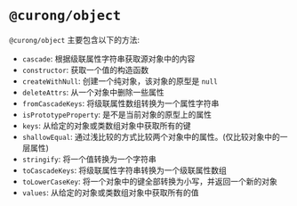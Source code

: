 # `@curong/object`


`@curong/object` 主要包含以下的方法:

- `cascade`: 根据级联属性字符串获取源对象中的内容
- `constructor`: 获取一个值的构造函数
- `createWithNull`: 创建一个纯对象，该对象的原型是 `null`
- `deleteAttrs`: 从一个对象中删除一些属性
- `fromCascadeKeys`: 将级联属性数组转换为一个属性字符串
- `isPrototypeProperty`: 是不是当前对象的原型上的属性
- `keys`: 从给定的对象或类数组对象中获取所有的键
- `shallowEqual`: 通过浅比较的方式比较两个对象中的属性。(仅比较对象中的一层属性)
- `stringify`: 将一个值转换为一个字符串
- `toCascadeKeys`: 将级联属性字符串转换为一个级联属性数组
- `toLowerCaseKey`: 将一个对象中的键全部转换为小写，并返回一个新的对象
- `values`: 从给定的对象或类数组对象中获取所有的值
